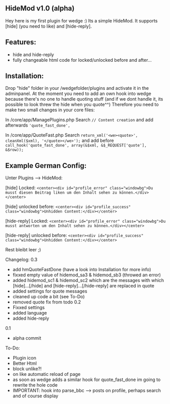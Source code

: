 HideMod v1.0 (alpha)
--------------------
Hey here is my first plugin for wedge :)
Its a simple HideMod. It supports [hide] (you need to like) and [hide-reply].

Features:
---------
  - hide and hide-reply
  - fully changeable html code for locked/unlocked before and after...

Installation:
-------------

Drop "hide" folder in your /wedgefolder/plugins and activate it in the adminpanel.
At the moment you need to add an own hook into wedge because there's no one to handle
quoting stuff (and if we dont handle it, its possible to look threw the hide when you
quote^^)
Therefore you need to make two small changes in your core files:


In /core/app/ManagePlugins.php
Search ``// Content creation`` and add afterwards ``'quote_fast_done',``

In /core/app/QuoteFast.php
Search ``return_xml('<we><quote>', cleanXml($xml), '</quote></we>');``
and add before ``call_hook('quote_fast_done', array(&$xml, &$_REQUEST['quote'], &$row));``

Example German Config:
----------------------

Unter Plugins --> HideMod:

[hide] Locked: ``<center><div id="profile_error" class="windowbg">Du musst diesen Beitrag liken um den Inhalt sehen zu können.</div></center>``

[hide] unlocked before: ``<center><div id="profile_success" class="windowbg">Unhidden Content:</div></center>``


[hide-reply] Locked: ``<center><div id="profile_error" class="windowbg">Du musst antworten um den Inhalt sehen zu können.</div></center>``

[hide-reply] unlocked before: ``<center><div id="profile_success" class="windowbg">Unhidden Content:</div></center>``

Rest bleibt leer ;)


Changelog:
0.3
  - add hmQuoteFastDone (have a look into Installation for more info)
  - fixxed empty value of hidemod_sa3 & hidemod_sb3 (throwed an error)
  - added hidemod_sc1 & hidemod_sc2 which are the messages with which [hide]...[/hide] and [hide-reply]...[/hide-reply] are replaced in quote
  - added settings for quote messages
  - cleaned up code a bit (see To-Do)
  - removed quote fix from todo
0.2
  - Fixxed settings
  - added language
  - added hide-reply

0.1
  - alpha commit
	



To-Do:
- Plugin icon
- Better Html
- block unlike?!
- on like automatic reload of page
- as soon as wedge adds a similar hook for quote_fast_done im going to rewrite the hole code
- IMPORTANT: hook into parse_bbc --> posts on profile, perhaps search and of course display

